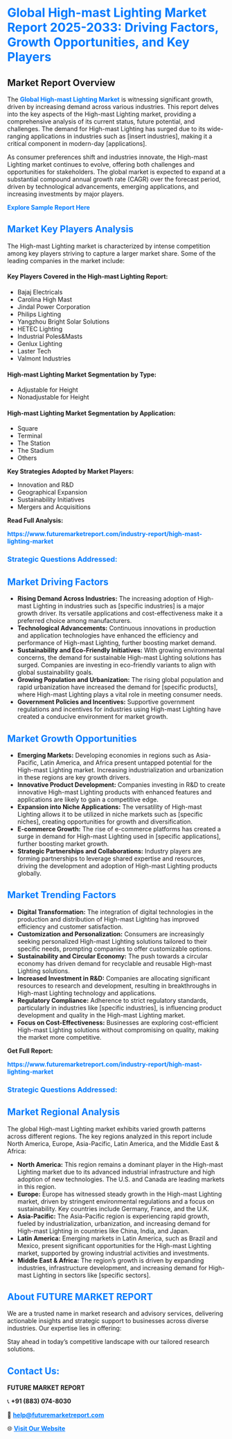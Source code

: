 <h1 style="color: #007BFF;">Global High-mast Lighting Market Report 2025-2033: Driving Factors, Growth Opportunities, and Key Players</h1>

<section id="overview">
<h2>Market Report Overview</h2>
<p>The <a href="https://www.futuremarketreport.com/industry-report/high-mast-lighting-market" style="color: #007BFF; text-decoration: none;"><strong>Global High-mast Lighting Market</strong></a> is witnessing significant growth, driven by increasing demand across various industries. This report delves into the key aspects of the High-mast Lighting market, providing a comprehensive analysis of its current status, future potential, and challenges. The demand for High-mast Lighting has surged due to its wide-ranging applications in industries such as [insert industries], making it a critical component in modern-day [applications].</p>
<p>As consumer preferences shift and industries innovate, the High-mast Lighting market continues to evolve, offering both challenges and opportunities for stakeholders. The global market is expected to expand at a substantial compound annual growth rate (CAGR) over the forecast period, driven by technological advancements, emerging applications, and increasing investments by major players.</p>
</section>

<section id="overview">
<p><a href="https://www.futuremarketreport.com/request-sample/reportId=89072" style="color: #007BFF; text-decoration: none;"><strong>Explore Sample Report Here</strong></a></p>
</section>

<section id="key-players">
<h2 style="color: #007BFF;">Market Key Players Analysis</h2>
<p>The High-mast Lighting market is characterized by intense competition among key players striving to capture a larger market share. Some of the leading companies in the market include:</p>
<h4>Key Players Covered in the High-mast Lighting Report:</h4>
<ul><li>Bajaj Electricals</li><li>Carolina High Mast</li><li>Jindal Power Corporation</li><li>Philips Lighting</li><li>Yangzhou Bright Solar Solutions</li><li>HETEC Lighting</li><li>Industrial Poles&amp;Masts</li><li>Genlux Lighting</li><li>Laster Tech</li><li>Valmont Industries</li></ul>
<h4>High-mast Lighting Market Segmentation by Type:</h4>
<ul><li>Adjustable for Height</li><li>Nonadjustable for Height</li></ul>

<h4>High-mast Lighting Market Segmentation by Application:</h4>
<ul><li>Square</li><li>Terminal</li><li>The Station</li><li>The Stadium</li><li>Others</li></ul>
<p><strong>Key Strategies Adopted by Market Players:</strong></p>
<ul>
<li>Innovation and R&D</li>
<li>Geographical Expansion</li>
<li>Sustainability Initiatives</li>
<li>Mergers and Acquisitions</li>
</ul>
</section>

<section>
<p><strong>Read Full Analysis: </strong></p><a href="https://www.futuremarketreport.com/industry-report/high-mast-lighting-market" style="color: #007BFF; text-decoration: none;"><strong>https://www.futuremarketreport.com/industry-report/high-mast-lighting-market</strong></a>
<h3 style="color: #007BFF;">Strategic Questions Addressed:</h3>
</section>

<section id="driving-factors">
<h2 style="color: #007BFF;">Market Driving Factors</h2>
<ul>
<li><strong>Rising Demand Across Industries:</strong> The increasing adoption of High-mast Lighting in industries such as [specific industries] is a major growth driver. Its versatile applications and cost-effectiveness make it a preferred choice among manufacturers.</li>
<li><strong>Technological Advancements:</strong> Continuous innovations in production and application technologies have enhanced the efficiency and performance of High-mast Lighting, further boosting market demand.</li>
<li><strong>Sustainability and Eco-Friendly Initiatives:</strong> With growing environmental concerns, the demand for sustainable High-mast Lighting solutions has surged. Companies are investing in eco-friendly variants to align with global sustainability goals.</li>
<li><strong>Growing Population and Urbanization:</strong> The rising global population and rapid urbanization have increased the demand for [specific products], where High-mast Lighting plays a vital role in meeting consumer needs.</li>
<li><strong>Government Policies and Incentives:</strong> Supportive government regulations and incentives for industries using High-mast Lighting have created a conducive environment for market growth.</li>
</ul>
</section>

<section id="growth-opportunities">
<h2 style="color: #007BFF;">Market Growth Opportunities</h2>
<ul>
<li><strong>Emerging Markets:</strong> Developing economies in regions such as Asia-Pacific, Latin America, and Africa present untapped potential for the High-mast Lighting market. Increasing industrialization and urbanization in these regions are key growth drivers.</li>
<li><strong>Innovative Product Development:</strong> Companies investing in R&D to create innovative High-mast Lighting products with enhanced features and applications are likely to gain a competitive edge.</li>
<li><strong>Expansion into Niche Applications:</strong> The versatility of High-mast Lighting allows it to be utilized in niche markets such as [specific niches], creating opportunities for growth and diversification.</li>
<li><strong>E-commerce Growth:</strong> The rise of e-commerce platforms has created a surge in demand for High-mast Lighting used in [specific applications], further boosting market growth.</li>
<li><strong>Strategic Partnerships and Collaborations:</strong> Industry players are forming partnerships to leverage shared expertise and resources, driving the development and adoption of High-mast Lighting products globally.</li>
</ul>
</section>

<section id="trending-factors">
<h2 style="color: #007BFF;">Market Trending Factors</h2>
<ul>
<li><strong>Digital Transformation:</strong> The integration of digital technologies in the production and distribution of High-mast Lighting has improved efficiency and customer satisfaction.</li>
<li><strong>Customization and Personalization:</strong> Consumers are increasingly seeking personalized High-mast Lighting solutions tailored to their specific needs, prompting companies to offer customizable options.</li>
<li><strong>Sustainability and Circular Economy:</strong> The push towards a circular economy has driven demand for recyclable and reusable High-mast Lighting solutions.</li>
<li><strong>Increased Investment in R&D:</strong> Companies are allocating significant resources to research and development, resulting in breakthroughs in High-mast Lighting technology and applications.</li>
<li><strong>Regulatory Compliance:</strong> Adherence to strict regulatory standards, particularly in industries like [specific industries], is influencing product development and quality in the High-mast Lighting market.</li>
<li><strong>Focus on Cost-Effectiveness:</strong> Businesses are exploring cost-efficient High-mast Lighting solutions without compromising on quality, making the market more competitive.</li>
</ul>
</section>

<section>
<p><strong>Get Full Report: </strong></p><a href="https://www.futuremarketreport.com/industry-report/high-mast-lighting-market" style="color: #007BFF; text-decoration: none;"><strong>https://www.futuremarketreport.com/industry-report/high-mast-lighting-market</strong></a>
<h3 style="color: #007BFF;">Strategic Questions Addressed:</h3>
</section>


<section id="regional-analysis">
<h2 style="color: #007BFF;">Market Regional Analysis</h2>
<p>The global High-mast Lighting market exhibits varied growth patterns across different regions. The key regions analyzed in this report include North America, Europe, Asia-Pacific, Latin America, and the Middle East & Africa:</p>
<ul>
<li><strong>North America:</strong> This region remains a dominant player in the High-mast Lighting market due to its advanced industrial infrastructure and high adoption of new technologies. The U.S. and Canada are leading markets in this region.</li>
<li><strong>Europe:</strong> Europe has witnessed steady growth in the High-mast Lighting market, driven by stringent environmental regulations and a focus on sustainability. Key countries include Germany, France, and the U.K.</li>
<li><strong>Asia-Pacific:</strong> The Asia-Pacific region is experiencing rapid growth, fueled by industrialization, urbanization, and increasing demand for High-mast Lighting in countries like China, India, and Japan.</li>
<li><strong>Latin America:</strong> Emerging markets in Latin America, such as Brazil and Mexico, present significant opportunities for the High-mast Lighting market, supported by growing industrial activities and investments.</li>
<li><strong>Middle East & Africa:</strong> The region’s growth is driven by expanding industries, infrastructure development, and increasing demand for High-mast Lighting in sectors like [specific sectors].</li>
</ul>
</section>

<footer>
<h2 style="color: #007BFF;">About FUTURE MARKET REPORT</h2>
<p>We are a trusted name in market research and advisory services, delivering actionable insights and strategic support to businesses across diverse industries. Our expertise lies in offering:</p>

<p>Stay ahead in today’s competitive landscape with our tailored research solutions.</p>

<h2 style="color: #007BFF;">Contact Us:</h2>
<p><strong>FUTURE MARKET REPORT</strong></p>
<p>📞 <strong>+91 (883) 074-8030</strong></p>
<p>📧 <strong><a href="mailto:help@futuremarketreport.com" style="color: #007BFF;">help@futuremarketreport.com</a></strong></p>
<p>🌐 <strong><a href="https://www.futuremarketreport.com/" style="color: #007BFF;">Visit Our Website</a></strong></p>
</footer>